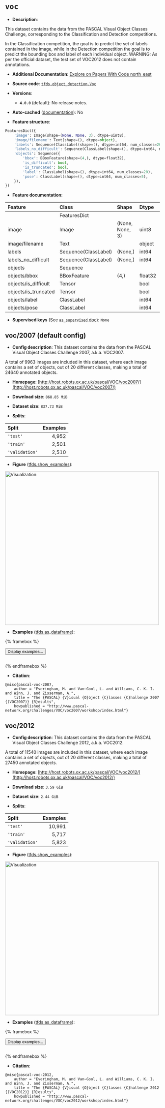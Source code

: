 <div itemscope itemtype="http://schema.org/Dataset">
  <div itemscope itemprop="includedInDataCatalog" itemtype="http://schema.org/DataCatalog">
    <meta itemprop="name" content="TensorFlow Datasets" />
  </div>
  <meta itemprop="name" content="voc" />
  <meta itemprop="description" content="This dataset contains the data from the PASCAL Visual Object Classes Challenge,&#10;corresponding to the Classification and Detection competitions.&#10;&#10;In the Classification competition, the goal is to predict the set of labels&#10;contained in the image, while in the Detection competition the goal is to&#10;predict the bounding box and label of each individual object.&#10;WARNING: As per the official dataset, the test set of VOC2012 does not contain&#10;annotations.&#10;&#10;To use this dataset:&#10;&#10;```python&#10;import tensorflow_datasets as tfds&#10;&#10;ds = tfds.load(&#x27;voc&#x27;, split=&#x27;train&#x27;)&#10;for ex in ds.take(4):&#10;  print(ex)&#10;```&#10;&#10;See [the guide](https://www.tensorflow.org/datasets/overview) for more&#10;informations on [tensorflow_datasets](https://www.tensorflow.org/datasets).&#10;&#10;&lt;img src=&quot;https://storage.googleapis.com/tfds-data/visualization/fig/voc-2007-4.0.0.png&quot; alt=&quot;Visualization&quot; width=&quot;500px&quot;&gt;&#10;&#10;" />
  <meta itemprop="url" content="https://www.tensorflow.org/datasets/catalog/voc" />
  <meta itemprop="sameAs" content="http://host.robots.ox.ac.uk/pascal/VOC/voc2007/" />
  <meta itemprop="citation" content="@misc{pascal-voc-2007,&#10;    author = &quot;Everingham, M. and Van~Gool, L. and Williams, C. K. I. and Winn, J. and Zisserman, A.&quot;,&#10;    title = &quot;The {PASCAL} {V}isual {O}bject {C}lasses {C}hallenge 2007 {(VOC2007)} {R}esults&quot;,&#10;   howpublished = &quot;http://www.pascal-network.org/challenges/VOC/voc2007/workshop/index.html&quot;}" />
</div>

# `voc`


*   **Description**:

This dataset contains the data from the PASCAL Visual Object Classes Challenge,
corresponding to the Classification and Detection competitions.

In the Classification competition, the goal is to predict the set of labels
contained in the image, while in the Detection competition the goal is to
predict the bounding box and label of each individual object. WARNING: As per
the official dataset, the test set of VOC2012 does not contain annotations.

*   **Additional Documentation**:
    <a class="button button-with-icon" href="https://paperswithcode.com/dataset/pascal-voc-2007">
    Explore on Papers With Code
    <span class="material-icons icon-after" aria-hidden="true"> north_east
    </span> </a>

*   **Source code**:
    [`tfds.object_detection.Voc`](https://github.com/tensorflow/datasets/tree/master/tensorflow_datasets/object_detection/voc.py)

*   **Versions**:

    *   **`4.0.0`** (default): No release notes.

*   **Auto-cached**
    ([documentation](https://www.tensorflow.org/datasets/performances#auto-caching)):
    No

*   **Feature structure**:

```python
FeaturesDict({
    'image': Image(shape=(None, None, 3), dtype=uint8),
    'image/filename': Text(shape=(), dtype=object),
    'labels': Sequence(ClassLabel(shape=(), dtype=int64, num_classes=20)),
    'labels_no_difficult': Sequence(ClassLabel(shape=(), dtype=int64, num_classes=20)),
    'objects': Sequence({
        'bbox': BBoxFeature(shape=(4,), dtype=float32),
        'is_difficult': bool,
        'is_truncated': bool,
        'label': ClassLabel(shape=(), dtype=int64, num_classes=20),
        'pose': ClassLabel(shape=(), dtype=int64, num_classes=5),
    }),
})
```

*   **Feature documentation**:

Feature              | Class                | Shape           | Dtype   | Description
:------------------- | :------------------- | :-------------- | :------ | :----------
                     | FeaturesDict         |                 |         |
image                | Image                | (None, None, 3) | uint8   |
image/filename       | Text                 |                 | object  |
labels               | Sequence(ClassLabel) | (None,)         | int64   |
labels_no_difficult  | Sequence(ClassLabel) | (None,)         | int64   |
objects              | Sequence             |                 |         |
objects/bbox         | BBoxFeature          | (4,)            | float32 |
objects/is_difficult | Tensor               |                 | bool    |
objects/is_truncated | Tensor               |                 | bool    |
objects/label        | ClassLabel           |                 | int64   |
objects/pose         | ClassLabel           |                 | int64   |

*   **Supervised keys** (See
    [`as_supervised` doc](https://www.tensorflow.org/datasets/api_docs/python/tfds/load#args)):
    `None`


## voc/2007 (default config)

*   **Config description**: This dataset contains the data from the PASCAL
    Visual Object Classes Challenge 2007, a.k.a. VOC2007.

A total of 9963 images are included in this dataset, where each image contains a
set of objects, out of 20 different classes, making a total of 24640 annotated
objects.

*   **Homepage**:
    [http://host.robots.ox.ac.uk/pascal/VOC/voc2007/](http://host.robots.ox.ac.uk/pascal/VOC/voc2007/)

*   **Download size**: `868.85 MiB`

*   **Dataset size**: `837.73 MiB`

*   **Splits**:

Split          | Examples
:------------- | -------:
`'test'`       | 4,952
`'train'`      | 2,501
`'validation'` | 2,510

*   **Figure**
    ([tfds.show_examples](https://www.tensorflow.org/datasets/api_docs/python/tfds/visualization/show_examples)):

<img src="https://storage.googleapis.com/tfds-data/visualization/fig/voc-2007-4.0.0.png" alt="Visualization" width="500px">

*   **Examples**
    ([tfds.as_dataframe](https://www.tensorflow.org/datasets/api_docs/python/tfds/as_dataframe)):

<!-- mdformat off(HTML should not be auto-formatted) -->

{% framebox %}

<button id="displaydataframe">Display examples...</button>
<div id="dataframecontent" style="overflow-x:auto"></div>
<script>
const url = "https://storage.googleapis.com/tfds-data/visualization/dataframe/voc-2007-4.0.0.html";
const dataButton = document.getElementById('displaydataframe');
dataButton.addEventListener('click', async () => {
  // Disable the button after clicking (dataframe loaded only once).
  dataButton.disabled = true;

  const contentPane = document.getElementById('dataframecontent');
  try {
    const response = await fetch(url);
    // Error response codes don't throw an error, so force an error to show
    // the error message.
    if (!response.ok) throw Error(response.statusText);

    const data = await response.text();
    contentPane.innerHTML = data;
  } catch (e) {
    contentPane.innerHTML =
        'Error loading examples. If the error persist, please open '
        + 'a new issue.';
  }
});
</script>

{% endframebox %}

<!-- mdformat on -->

*   **Citation**:

```
@misc{pascal-voc-2007,
    author = "Everingham, M. and Van~Gool, L. and Williams, C. K. I. and Winn, J. and Zisserman, A.",
    title = "The {PASCAL} {V}isual {O}bject {C}lasses {C}hallenge 2007 {(VOC2007)} {R}esults",
    howpublished = "http://www.pascal-network.org/challenges/VOC/voc2007/workshop/index.html"}
```

## voc/2012

*   **Config description**: This dataset contains the data from the PASCAL
    Visual Object Classes Challenge 2012, a.k.a. VOC2012.

A total of 11540 images are included in this dataset, where each image contains
a set of objects, out of 20 different classes, making a total of 27450 annotated
objects.

*   **Homepage**:
    [http://host.robots.ox.ac.uk/pascal/VOC/voc2012/](http://host.robots.ox.ac.uk/pascal/VOC/voc2012/)

*   **Download size**: `3.59 GiB`

*   **Dataset size**: `2.44 GiB`

*   **Splits**:

Split          | Examples
:------------- | -------:
`'test'`       | 10,991
`'train'`      | 5,717
`'validation'` | 5,823

*   **Figure**
    ([tfds.show_examples](https://www.tensorflow.org/datasets/api_docs/python/tfds/visualization/show_examples)):

<img src="https://storage.googleapis.com/tfds-data/visualization/fig/voc-2012-4.0.0.png" alt="Visualization" width="500px">

*   **Examples**
    ([tfds.as_dataframe](https://www.tensorflow.org/datasets/api_docs/python/tfds/as_dataframe)):

<!-- mdformat off(HTML should not be auto-formatted) -->

{% framebox %}

<button id="displaydataframe">Display examples...</button>
<div id="dataframecontent" style="overflow-x:auto"></div>
<script>
const url = "https://storage.googleapis.com/tfds-data/visualization/dataframe/voc-2012-4.0.0.html";
const dataButton = document.getElementById('displaydataframe');
dataButton.addEventListener('click', async () => {
  // Disable the button after clicking (dataframe loaded only once).
  dataButton.disabled = true;

  const contentPane = document.getElementById('dataframecontent');
  try {
    const response = await fetch(url);
    // Error response codes don't throw an error, so force an error to show
    // the error message.
    if (!response.ok) throw Error(response.statusText);

    const data = await response.text();
    contentPane.innerHTML = data;
  } catch (e) {
    contentPane.innerHTML =
        'Error loading examples. If the error persist, please open '
        + 'a new issue.';
  }
});
</script>

{% endframebox %}

<!-- mdformat on -->

*   **Citation**:

```
@misc{pascal-voc-2012,
    author = "Everingham, M. and Van~Gool, L. and Williams, C. K. I. and Winn, J. and Zisserman, A.",
    title = "The {PASCAL} {V}isual {O}bject {C}lasses {C}hallenge 2012 {(VOC2012)} {R}esults",
    howpublished = "http://www.pascal-network.org/challenges/VOC/voc2012/workshop/index.html"}
```
